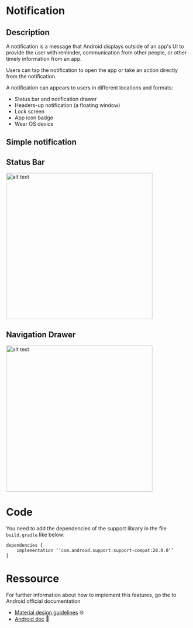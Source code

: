 # Notification
## Description
A notification is a message that Android displays outside of an app's UI
to provide the user with reminder, communication from other people, or other
timely information from an app.

Users can tap the notification to open the app or take an action directly
from the notification.

A notification can appears to users in different locations and formats:
- Status bar and notification drawer
- Headers-up notification (a floating window)
- Lock screen
- App icon badge
- Wear OS device

## Simple notification

## Status Bar
<img src="https://github.com/lemarcque/software-skills/blob/master/android/notificationd-drawer/ressource/img/status_bar.png?raw=true" alt="alt text" width="400">

## Navigation Drawer
<img src="https://github.com/lemarcque/software-skills/blob/master/android/notificationd-drawer/ressource/img/navigation-drawer.png?raw=true" alt="alt text" width="400">

# Code
You need to add the dependencies of the support library in the file `build.gradle` like below:
```
dependencies {
    implementation ‘’com.android.support:support-compat:28.0.0’’
}
```

# Ressource
For further information about how to implement this features, go the to Android official documentation 
- [Material design guidelines](https://developer.android.com/guide/topics/ui/notifiers/notifications) :globe_with_meridians:
- [Android doc](https://material.io/design/platform-guidance/android-notifications.html) :book: 
